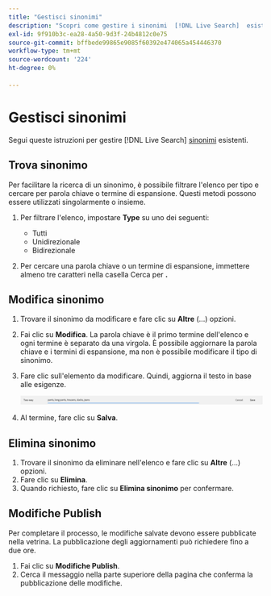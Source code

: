 ```yaml
---
title: "Gestisci sinonimi"
description: "Scopri come gestire i sinonimi  [!DNL Live Search]  esistenti."
exl-id: 9f910b3c-ea28-4a50-9d3f-24b4812c0e75
source-git-commit: bffbede99865e9085f60392e474065a454446370
workflow-type: tm+mt
source-wordcount: '224'
ht-degree: 0%

---
```


# Gestisci sinonimi

Segui queste istruzioni per gestire [!DNL Live Search] [sinonimi](synonyms.md) esistenti.

## Trova sinonimo

Per facilitare la ricerca di un sinonimo, è possibile filtrare l&#39;elenco per tipo e cercare per parola chiave o termine di espansione.  Questi metodi possono essere utilizzati singolarmente o insieme.

1. Per filtrare l&#39;elenco, impostare **Type** su uno dei seguenti:

   * Tutti
   * Unidirezionale
   * Bidirezionale

1. Per cercare una parola chiave o un termine di espansione, immettere almeno tre caratteri nella casella Cerca per **.**

## Modifica sinonimo

1. Trovare il sinonimo da modificare e fare clic su **Altre** (...) opzioni.

1. Fai clic su **Modifica**.
La parola chiave è il primo termine dell&#39;elenco e ogni termine è separato da una virgola. È possibile aggiornare la parola chiave e i termini di espansione, ma non è possibile modificare il tipo di sinonimo.
1. Fare clic sull&#39;elemento da modificare. Quindi, aggiorna il testo in base alle esigenze.

   ![modifica sinonimo bidirezionale](assets/synonym-two-way-edit.png)

1. Al termine, fare clic su **Salva**.

## Elimina sinonimo

1. Trovare il sinonimo da eliminare nell&#39;elenco e fare clic su **Altre** (...) opzioni.
1. Fare clic su **Elimina**.
1. Quando richiesto, fare clic su **Elimina sinonimo** per confermare.

## Modifiche Publish

Per completare il processo, le modifiche salvate devono essere pubblicate nella vetrina. La pubblicazione degli aggiornamenti può richiedere fino a due ore.

1. Fai clic su **Modifiche Publish**.
1. Cerca il messaggio nella parte superiore della pagina che conferma la pubblicazione delle modifiche.
